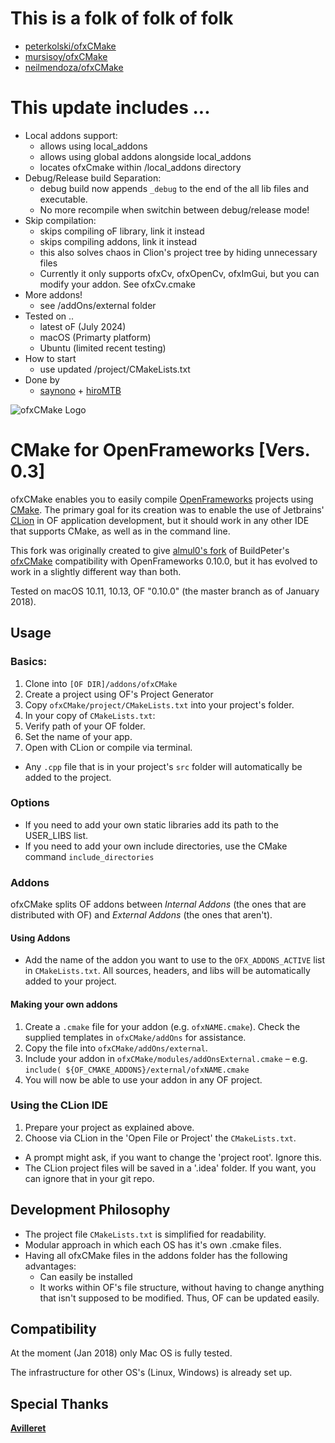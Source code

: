 # This is a folk of folk of folk
- [peterkolski/ofxCMake](https://github.com/peterkolski/ofxCMake)
- [mursisoy/ofxCMake](https://github.com/mursisoy/ofxCMake)
- [neilmendoza/ofxCMake](https://github.com/neilmendoza/ofxCMake)


# This update includes ...
- Local addons support: 
	- allows using local_addons
	- allows using global addons alongside local_addons
	- locates ofxCmake within /local_addons directory
- Debug/Release build Separation:
	- debug build now appends ```_debug``` to the end of the all lib files and executable.
	- No more recompile when switchin between debug/release mode!
- Skip compilation:
	- skips compiling oF library, link it instead
	- skips compiling addons, link it instead
	- this also solves chaos in Clion's project tree by hiding unnecessary files
	- Currently it only supports ofxCv, ofxOpenCv, ofxImGui, but you can modify your addon. See ofxCv.cmake
- More addons!
	- see /addOns/external folder
- Tested on ..
	- latest oF (July 2024)
	- macOS (Primarty platform)
	- Ubuntu (limited recent testing)
- How to start
	- use updated /project/CMakeLists.txt
- Done by 
	- [saynono](https://github.com/saynono) + [hiroMTB](https://github.com/hiroMTB)

![ofxCMake Logo](ofxCMake_Logo.jpg)

# CMake for OpenFrameworks [Vers. 0.3]
ofxCMake enables you to easily compile [OpenFrameworks](http://openframeworks.cc) projects using [CMake](https://cmake.org). The primary goal for its creation was to enable the use of Jetbrains' [CLion](https://www.jetbrains.com/clion/) in OF application development, but it should work in any other IDE that supports CMake, as well as in the command line.

This fork was originally created to give [almul0's fork](https://github.com/almul0/ofxCMake) of BuildPeter's [ofxCMake](https://github.com/BildPeter/ofxCMake) compatibility with OpenFrameworks 0.10.0, but it has evolved to work in a slightly different way than both.

Tested on macOS 10.11, 10.13, OF "0.10.0" (the master branch as of January 2018).

## Usage
### Basics:
1. Clone into `[OF DIR]/addons/ofxCMake`
2. Create a project using OF's Project Generator
3. Copy `ofxCMake/project/CMakeLists.txt` into your project's folder.
4. In your copy of `CMakeLists.txt`:
 1. Verify path of your OF folder.
 2. Set the name of your app.
4. Open with CLion or compile via terminal.
- Any `.cpp` file that is in your project's `src` folder will automatically be added to the project.  

### Options
* If you need to add your own static libraries add its path to the USER_LIBS list.
* If you need to add your own include directories, use the CMake command `include_directories`

### Addons
ofxCMake splits OF addons between *Internal Addons* (the ones that are distributed with OF) and *External Addons* (the ones that aren't).

#### Using Addons
- Add the name of the addon you want to use to the `OFX_ADDONS_ACTIVE` list in `CMakeLists.txt`. All sources, headers, and libs will be automatically added to your project.

#### Making your own addons

1. Create a `.cmake` file for your addon (e.g. `ofxNAME.cmake`). Check the supplied templates in `ofxCMake/addOns` for assistance.
2. Copy the file into `ofxCMake/addOns/external`.
3. Include your addon in `ofxCMake/modules/addOnsExternal.cmake` – e.g.
`include( ${OF_CMAKE_ADDONS}/external/ofxNAME.cmake`
4. You will now be able to use your addon in any OF project.

<!-- ## Description

This "addon" enables you to use CMake to build OpenFrameworks projects. It is not a traditional addon that you use to add functionality yo your apps; rather, it takes advantage of where addons are typically stored to more easily build your projects. -->

### Using the CLion IDE
1. Prepare your project as explained above.
2. Choose via CLion in the 'Open File or Project' the `CMakeLists.txt`.
- A prompt might ask, if you want to change the 'project root'. Ignore this.
- The CLion project files will be saved in  a '.idea' folder. If you want, you can ignore that in your git repo.


<!--
### Command Line Compilation
- Create a new directory in your project folder – e.g.: `mkdir build`
- Go into that folder
- type `cmake ..`
- **Compile:**  `make` (optional `-j4` to compile with 4 cores)

	```bash
	$ cd of/apps/myApps/newApp
	$ mkdir build
	$ cd build
	$ cmake ..
	$ make -j4
	```
- -->

## Development Philosophy
- The project file `CMakeLists.txt` is simplified for readability.
- Modular approach in which each OS has it's own .cmake files.
- Having all ofxCMake files in the addons folder has the following advantages:
	- Can easily be installed
	- It works within OF's file structure, without having to change anything that isn't supposed to be modified. Thus, OF can be updated easily.



## Compatibility
At the moment (Jan 2018) only Mac OS is fully tested.

The infrastructure for other OS's (Linux, Windows) is already set up.

<!-- Tested on MacOS 10.11 with cMake 3.2.1 and of 0.9.8 -->

## Special Thanks
**[Avilleret](https://github.com/avilleret)**
